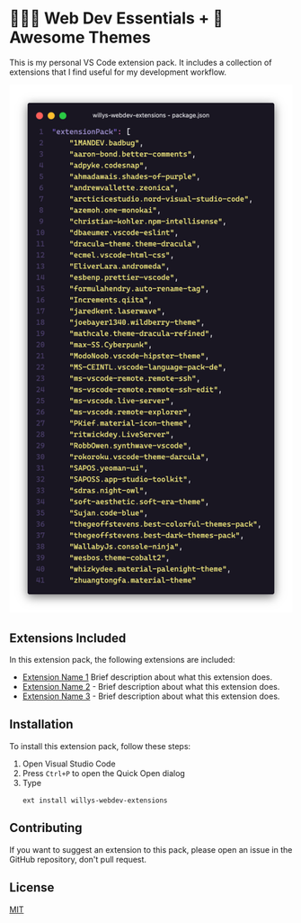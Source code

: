 # 👨🏻‍💻 Web Dev Essentials + 🎨 Awesome Themes

This is my personal VS Code extension pack. It includes a collection of extensions that I find useful for my development workflow.

![Picture of Code](assets/code.png)

## Extensions Included

In this extension pack, the following extensions are included:

- [Extension Name 1](https://marketplace.visualstudio.com/items?itemName=author.extension1)
  Brief description about what this extension does.
- [Extension Name 2](https://marketplace.visualstudio.com/items?itemName=author.extension2) - Brief description about what this extension does.
- [Extension Name 3](https://marketplace.visualstudio.com/items?itemName=author.extension3) - Brief description about what this extension does.

## Installation

To install this extension pack, follow these steps:

1. Open Visual Studio Code
2. Press `Ctrl+P` to open the Quick Open dialog
3. Type <br>
   ```
   ext install willys-webdev-extensions
   ```

## Contributing

If you want to suggest an extension to this pack, please open an issue in the GitHub repository, don't pull request.

## License

[MIT](LICENSE)
